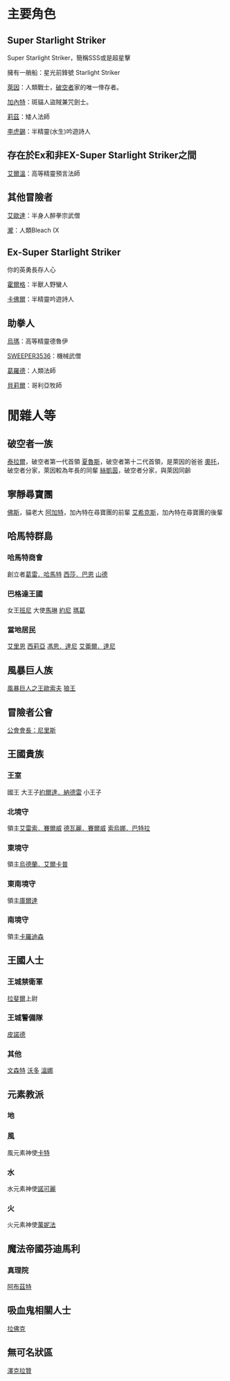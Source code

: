 <!-- TITLE: 角色列表 -->
<!-- SUBTITLE: 就列表喇幹，外加幻想中的聲優ㄛ -->

# 主要角色
## Super Starlight Striker

Super Starlight Striker，簡稱SSS或是超星擊

擁有一艄船：星光前鋒號 Starlight Striker

[萊因](萊因)：人類戰士，[破空者](/組織/破空者一族)家的唯一倖存者。

[加內特](加內特)：斑貓人盜賊兼咒劍士。

[莉茲](莉茲)：矮人法師

[李虎錫](李虎錫)：半精靈(水生)吟遊詩人

## 存在於Ex和非EX-Super Starlight Striker之間

[艾爾溫](艾爾溫)：高等精靈預言法師

## 其他冒險者

[艾歐達](艾歐達)：半身人醉拳宗武僧

[瀧](瀧)：人類Bleach (X

## Ex-Super Starlight Striker
你的英勇長存人心

[霍爾格](霍爾格)：半獸人野蠻人

[卡佛爾](卡佛爾)：半精靈吟遊詩人

## 助拳人

[烏瑪](烏馬)：高等精靈德魯伊

[SWEEPER3536](SWEEPER3536)：機械武僧

[葛羅德](葛羅德)：人類法師

[貝莉爾](貝莉爾)：哥利亞牧師

# 閒雜人等
## 破空者一族
[泰拉爾](泰拉爾)，破空者第一代首領
[夏魯斯](夏魯斯)，破空者第十二代首領，是萊因的爸爸
[奧托](奧托)，破空者分家，萊因較為年長的同輩
[絲凱茵](絲凱茵)，破空者分家，與萊因同齡

## 寧靜尋寶團
[佛斯](佛斯)，貓老大
[阿加特](阿加特)，加內特在尋寶團的前輩
[艾希克斯](艾希克斯)，加內特在尋寶團的後輩

## 哈馬特群島
### 哈馬特商會
創立者[葛雷．哈馬特](葛雷哈馬特)
[西莎．巴恩](西莎)
[山德](山德)
### 巴格達王國
女王[班尼](班尼)
大使[馬琳](馬琳)
[約尼](約尼)
[瑪葛](瑪葛)
### 當地居民
[艾里恩](艾里恩)
[西莉亞](西莉亞)
[馮恩．達尼](馮恩)
[艾蕾爾．達尼](艾蕾爾)
## 風暴巨人族
[風暴巨人之王歐索夫](歐索夫)
[狼王](狼王)
## 冒險者公會
[公會會長：尼里斯](公會會長)
## 王國貴族
### 王室
國王
大王子[約爾達．納德雷](約爾達)
小王子
### 北境守
領主[艾雷索．賽爾威](艾雷索)
[德瓦麗．賽爾威](德瓦麗)
[索烏娜．巴特拉](索烏娜)
### 東境守
領主[烏德蘭．艾爾卡普](烏德蘭)
### 東南境守
領主[庫爾達](庫爾達)
### 南境守
領主[卡羅迪森](卡羅迪森)
## 王國人士
### 王城禁衛軍
[拉斐爾](拉斐爾)上尉
### 王城警備隊
[皮諾德](皮諾德)
### 其他
[文森特](文森特)
[沃多](沃多)
[溫娜](溫娜)
## 元素教派
### 地
### 風
風元素神使[卡特](卡特)
### 水
水元素神使[諾可麗](諾可麗)
### 火
火元素神使[萬妮法](萬妮法)
## 魔法帝國芬迪馬利
### 真理院
[阿布茲特](阿布茲特)
## 吸血鬼相關人士
[拉佛克](拉佛克)
## 無可名狀區
[澤克拉贊](澤克拉贊)